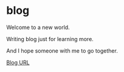 
# blog

Welcome to a new world.

Writing blog just for learning more.

And I hope someone with me to go together.

[Blog URL](http://tech.xujinkai.com)



